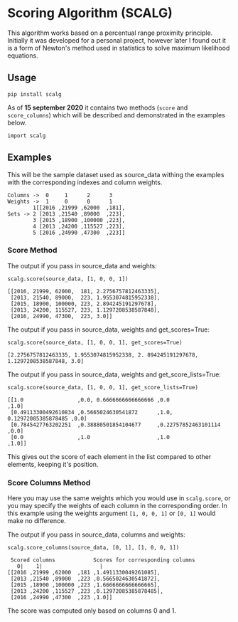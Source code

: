 
# Scoring Algorithm (SCALG)

This algorithm works based on a percentual range proximity principle. Initially it was developed for a personal project, however later I found out it is a form of Newton's method used in statistics to solve maximum likelihood equations.

## Usage

    pip install scalg

As of __15 september 2020__ it contains two methods (`score` and `score_columns`) which will be described and demonstrated in the examples below.

    import scalg

## Examples

This will be the sample dataset used as source_data withing the examples with the corresponding indexes and column weights.

    Columns ->  0     1      2      3
    Weights ->  1     0      0      1
            1[[2016 ,21999 ,62000  ,181],
    Sets -> 2 [2013 ,21540 ,89000  ,223],
            3 [2015 ,18900 ,100000 ,223],
            4 [2013 ,24200 ,115527 ,223],
            5 [2016 ,24990 ,47300  ,223]]

### Score Method

The output if you pass in source_data and weights:

`scalg.score(source_data, [1, 0, 0, 1])`

    [[2016, 21999, 62000,  181, 2.2756757812463335],
     [2013, 21540, 89000,  223, 1.9553074815952338],
     [2015, 18900, 100000, 223, 2.894245191297678],
     [2013, 24200, 115527, 223, 1.1297208538587848],
     [2016, 24990, 47300,  223, 3.0]]

The output if you pass in source_data, weights and get_scores=True:

`scalg.score(source_data, [1, 0, 0, 1], get_scores=True)`

    [2.2756757812463335, 1.9553074815952338, 2. 894245191297678, 1.1297208538587848, 3.0]

The output if you pass in source_data, weights and get_score_lists=True:

`scalg.score(source_data, [1, 0, 0, 1], get_score_lists=True)`

    [[1.0                 ,0.0, 0.6666666666666666 ,0.0                      ,1.0]
     [0.49113300492610834 ,0.5665024630541872      ,1.0, 0.12972085385878485 ,0.0]
     [0.7845427763202251  ,0.38880501854104677     ,0.22757852463101114      ,0.0]
     [0.0                 ,1.0                     ,1.0                      ,1.0]]

This gives out the score of each element in the list compared to other elements, keeping it's position.

### Score Columns Method

Here you may use the same weights which you would use in `scalg.score`, or you may specify the weights of each column in the corresponding order. In this example using the weights argument `[1, 0, 0, 1]` or `[0, 1]` would make no difference.

The output if you pass in source_data, columns and weights:

`scalg.score_columns(source_data, [0, 1], [1, 0, 0, 1])`

     Scored columns            Scores for corresponding columns
       0|    1|                  |
    [[2016 ,21999 ,62000  ,181 ,1.4911330049261085],
     [2013 ,21540 ,89000  ,223 ,0.5665024630541872],
     [2015 ,18900 ,100000 ,223 ,1.6666666666666665],
     [2013 ,24200 ,115527 ,223 ,0.12972085385878485],
     [2016 ,24990 ,47300  ,223 ,1.0]]

The score was computed only based on columns 0 and 1.
